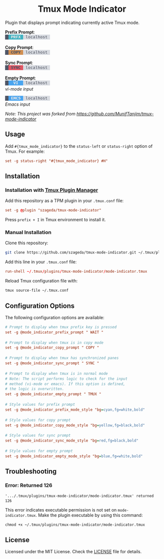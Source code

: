 <div align="center">
<h1>Tmux Mode Indicator</h1></div>

Plugin that displays prompt indicating currently active Tmux mode.

**Prefix Prompt**:  
![Prefix Prompt](screenshots/prefix.png)

**Copy Prompt**:  
![Copy Prompt](screenshots/copy.png)

**Sync Prompt**:  
![Sync Prompt](screenshots/sync.png)

**Empty Prompt**:  
![Empty Prompt vi-mode](screenshots/empty-vi.png)  
*vi-mode input*

![Empty Prompt Emacs](screenshots/empty-emacs.png)  
*Emacs input*

*Note: This project was forked from https://github.com/MunifTanjim/tmux-mode-indicator*

## Usage

Add `#{tmux_mode_indicator}` to the `status-left` or `status-right` option of Tmux. For example:

```conf
set -g status-right "#{tmux_mode_indicator} #H"
```

## Installation

### Installation with [Tmux Plugin Manager](https://github.com/tmux-plugins/tpm)

Add this repository as a TPM plugin in your `.tmux.conf` file:

```conf
set -g @plugin "szageda/tmux-mode-indicator"
```

Press `prefix + I` in Tmux environment to install it.

### Manual Installation

Clone this repository:

```bash
git clone https://github.com/szageda/tmux-mode-indicator.git ~/.tmux/plugins/tmux-mode-indicator
```

Add this line in your `.tmux.conf` file:

```conf
run-shell ~/.tmux/plugins/tmux-mode-indicator/mode-indicator.tmux
```

Reload Tmux configuration file with:

```sh
tmux source-file ~/.tmux.conf
```

## Configuration Options

The following configuration options are available:

```ini
# Prompt to display when tmux prefix key is pressed
set -g @mode_indicator_prefix_prompt " WAIT "

# Prompt to display when tmux is in copy mode
set -g @mode_indicator_copy_prompt " COPY "

# Prompt to display when tmux has synchronized panes
set -g @mode_indicator_sync_prompt " SYNC "

# Prompt to display when tmux is in normal mode
# Note: The script performs logic to check for the input
# method (vi-mode or emacs). If this option is defined,
# the logic is overwritten.
set -g @mode_indicator_empty_prompt " TMUX "

# Style values for prefix prompt
set -g @mode_indicator_prefix_mode_style "bg=cyan,fg=white,bold"

# Style values for copy prompt
set -g @mode_indicator_copy_mode_style "bg=yellow,fg=black,bold"

# Style values for sync prompt
set -g @mode_indicator_sync_mode_style "bg=red,fg=black,bold"

# Style values for empty prompt
set -g @mode_indicator_empty_mode_style "bg=blue,fg=white,bold"
```

## Troubleshooting

### Error: Returned 126

```
'.../.tmux/plugins/tmux-mode-indicator/mode-indicator.tmux' returned 126
```

This error indicates executable permission is not set on `mode-indicator.tmux`. Make the plugin executable by using this command:

```shell
chmod +x ~/.tmux/plugins/tmux-mode-indicator/mode-indicator.tmux
```

## License

Licensed under the MIT License. Check the [LICENSE](./LICENSE) file for details.
